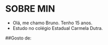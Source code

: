 # SOBRE MIN
- Olá, me chamo Bruno. Tenho 15 anos.
- Estudo no colégio Estadual Carmela Dutra.

##Gosto de:
